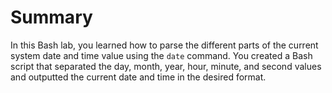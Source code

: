 # Summary

In this Bash lab, you learned how to parse the different parts of the current system date and time value using the `date` command. You created a Bash script that separated the day, month, year, hour, minute, and second values and outputted the current date and time in the desired format.
